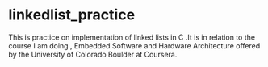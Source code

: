 # linkedlist_practice
This is practice on implementation of linked lists in C .It is in relation to the course I am doing , Embedded Software and Hardware Architecture offered by the University of Colorado Boulder at Coursera. 
